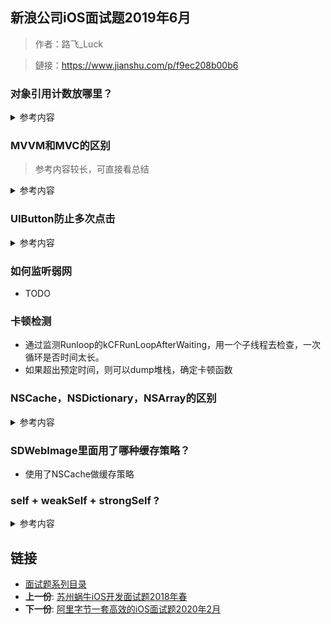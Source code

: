 ## 新浪公司iOS面试题2019年6月

> 作者：路飞_Luck

> 鏈接：https://www.jianshu.com/p/f9ec208b00b6


### 对象引用计数放哪里？
<details>
<summary> 参考内容 </summary>

* 可查阅objc相关源码：**struct** objc_class -> isa
* isa 结构如下
	
	```
	/** isa_t 结构体 */
	union isa_t {
	    Class cls;
	    uintptr_t bits;
	    struct {
	        uintptr_t nonpointer        : 1;
	        uintptr_t has_assoc         : 1;
	        uintptr_t has_cxx_dtor      : 1;
	        uintptr_t shiftcls          : 33;
	        uintptr_t magic             : 6;
	        uintptr_t weakly_referenced : 1;
	        uintptr_t deallocating      : 1;
	        uintptr_t has_sidetable_rc  : 1;
	        uintptr_t extra_rc          : 19;
	    };
	};
	```
* extra_rc：表示该对象的引用计数值，实际上是引用计数值减 1，例如，如果对象的引用计数为 10，那么 extra_rc 为 9。如果引用计数大于 10，则需要使用到下面的 has_sidetable_rc。
* has_sidetable_rc：当对象引用计数大于 10 时，则has_sidetable_rc 的值为 1，那么引用计数会存储在一个叫 SideTable 的类的属性中，这是一个散列表。
* 对象引用计数就存放在extra_rc中
</details> 

### MVVM和MVC的区别 

> 参考内容较长，可直接看总结

<details>
<summary> 参考内容 </summary>

-  MVC：V(<Update&&Action>)C (Update> &&<Notify) M
- MVC的弊端
	- 厚重的View Controller
		- M：模型model的对象通常非常的简单。根据Apple的文档，model应包括数据和操作数据的业务逻辑。而在实践中，model层往往非常薄，不管怎样，model层的业务逻辑不应被拖入到controller。
		- V：视图view通常是UIKit控件（component，这里根据习惯译为控件）或者编码定义的UIKit控件的集合。View的如何构建（PS：IB或者手写界面）何必让Controller知晓，同时View不应该直接引用model（PS：现实中，你懂的！），并且仅仅通过IBAction事件引用controller。业务逻辑很明显不归入view，视图本身没有任何业务。
		- C：控制器controller。Controller是app的“胶水代码”：协调模型和视图之间的所有交互。控制器负责管理他们所拥有的视图的视图层次结构，还要响应视图的loading、appearing、disappearing等等，同时往往也会充满我们不愿暴露的model的模型逻辑以及不愿暴露给视图的业务逻辑。网络数据的请求及后续处理，本地数据库操作，以及一些带有工具性质辅助方法都加大了Massive View Controller的产生。
		- 遗失（无处安放）的网络逻辑
苹果使用的MVC的定义是这么说的：所有的对象都可以被归类为一个model，一个view，或是一个controller。

	- 你可能试着把它放在Model对象里，但是也会很棘手，因为网络调用应该使用异步，这样如果一个网络请求比持有它的model生命周期更长，事情将变的复杂。显然View里面做网络请求那就更格格不入了，因此只剩下Controller了。若这样，这又加剧了Massive View Controller的问题。若不这样，何处才是网络逻辑的家呢？
	- 较差的可测试性
由于View Controller混合了视图处理逻辑和业务逻辑，分离这些成分的单元测试成了一个艰巨的任务。

-  MVVM 

> 一种可以很好地解决Massive View Controller问题的办法就是将 Controller 中的展示逻辑抽取出来，放置到一个专门的地方，而这个地方就是 viewModel 。MVVM衍生于MVC，是对 MVC 的一种演进，它促进了 UI 代码与业务逻辑的分离。它正式规范了视图和控制器紧耦合的性质，并引入新的组件。他们之间的结构关系如下：

> ![](https://upload-images.jianshu.io/upload_images/1653926-7ed45d1af126df79.png?)

- MVVM 基本概念
	- 在MVVM 中，view 和 view controller正式联系在一起，我们把它们视为一个组件
view 和 view controller 都不能直接引用model，而是引用视图模型（viewModel）
viewModel 是一个放置用户输入验证逻辑，视图显示逻辑，发起网络请求和其他代码的地方
使用MVVM会轻微的增加代码量，但总体上减少了代码的复杂性

- MVVM 的注意事项
	* view 引用viewModel ，但反过来不行（即不要在viewModel中引入#import UIKit.h，任何视图本身的引用都不应该放在viewModel中）（PS：基本要求，必须满足）
	* viewModel 引用model，但反过来不行* MVVM 的使用建议
	* MVVM 可以兼容你当下使用的MVC架构。
	* MVVM 增加你的应用的可测试性。
	* MVVM 配合一个绑定机制效果最好（PS：ReactiveCocoa你值得拥有）。
	* viewController 尽量不涉及业务逻辑，让 viewModel 去做这些事情。
	* viewController 只是一个中间人，接收 view 的事件、调用 viewModel 的方法、响应 viewModel 的变化。
	* viewModel 绝对不能包含视图 view（UIKit.h），不然就跟 view 产生了耦合，不方便复用和测试。
	* viewModel之间可以有依赖。
	* viewModel避免过于臃肿，否则重蹈Controller的覆辙，变得难以维护。
- MVVM 的优势
	* 低耦合：View 可以独立于Model变化和修改，一个 viewModel 可以绑定到不同的 View 上
	* 可重用性：可以把一些视图逻辑放在一个 viewModel里面，让很多 view 重用这段视图逻辑
	* 独立开发：开发人员可以专注于业务逻辑和数据的开发 viewModel，设计人员可以专注于页面设计
	* 可测试：通常界面是比较难于测试的，而 MVVM 模式可以针对 viewModel来进行测试
- MVVM 的弊端

	* 数据绑定使得Bug 很难被调试。你看到界面异常了，有可能是你 View 的代码有 Bug，也可能是 Model 的代码有问题。数据绑定使得一个位置的 Bug 被快速传递到别的位置，要定位原始出问题的地方就变得不那么容易了。
	* 对于过大的项目，数据绑定和数据转化需要花费更多的内存（成本）。主要成本在于：
	* 数组内容的转化成本较高：数组里面每项都要转化成Item对象，如果Item对象中还有类似数组，就很头疼。
	* 转化之后的数据在大部分情况是不能直接被展示的，为了能够被展示，还需要第二次转化。
	* 只有在API返回的数据高度标准化时，这些对象原型（Item）的可复用程度才高，否则容易出现类型爆炸，提高维护成本。
	* 调试时通过对象原型查看数据内容不如直接通过NSDictionary/NSArray直观。
	* 同一API的数据被不同View展示时，难以控制数据转化的代码，它们有可能会散落在任何需要的地方。

-  总结
	* MVC的设计模式也并非是病入膏肓，无药可救的架构，最起码目前MVC设计模式仍旧是iOS开发的主流框架，存在即合理。针对文章所述的弊端，我们依旧有许多可行的方法去避免和解决，从而打造一个轻量级的ViewController。

	* MVVM是MVC的升级版，完全兼容当前的MVC架构，MVVM虽然促进了UI 代码与业务逻辑的分离，一定程度上减轻了ViewController的臃肿度，但是View和ViewModel之间的数据绑定使得 MVVM变得复杂和难用了，如果我们不能更好的驾驭两者之间的数据绑定，同样会造成Controller 代码过于复杂，代码逻辑不易维护的问题。

	* 一个轻量级的ViewController是基于MVC和MVVM模式进行代码职责的分离而打造的。MVC和MVVM有优点也有缺点，但缺点在他们所带来的好处面前时不值一提的。他们的低耦合性，封装性，可测试性，可维护性和多人协作便利大大提高了开法效率。

	* 同时，我们需要保持的是一个拥抱变化的心，以及理性分析的态度。在新技术的面前，不盲从，也不守旧，一切的决策都应该建立在认真分析的基础上，这样才能应对技术的变化。

</details> 


###  UIButton防止多次点击
<details>
<summary> 参考内容 </summary>
-  userInteractionEnabled
	- 通过UIButton的enabled属性和userInteractionEnabled属性控制按钮是否可点击。
	- 此方案在逻辑上比较清晰、易懂，**但具体代码书写分散**，常常涉及多个地方。

- cancelPreviousPerformRequestsWithTarget:selector:object
	- 总结：会出现延时现象，并且需要对大量的UIButton做处理，工作量大，不方便。

	```
	/** 方法一 */
	- (void)tapBtn:(UIButton *)btn {
	    NSLog(@"按钮点击了...");
	    // 此方法会在连续点击按钮时取消之前的点击事件，从而只执行最后一次点击事件
	    [NSObject cancelPreviousPerformRequestsWithTarget:self selector:@selector(buttonClickedAction:) object:btn];
	    // 多长时间后做某件事情
	    [self performSelector:@selector(buttonClickedAction:) withObject:btn afterDelay:2.0];
	}
	
	- (void)buttonClickedAction:(UIButton *)btn {
	    NSLog(@"真正开始执行业务 - 比如网络请求...");
	}
	
	```
- 通过Runtime交换UIButton的响应事件方法，从而控制响应事件的时间间隔。
	* 	创建一个UIButton的分类，使用runtime增加public属性cs_eventInterval和private属性cs_eventInvalid。
	* 	在+load方法中使用runtime将UIButton的-sendAction:to:forEvent:方法与自定义的cs_sendAction:to:forEvent:方法进行交换
	* 	使用cs_eventInterval作为控制cs_eventInvalid的计时因子，用cs_eventInvalid控制UIButton的event事件是否有效。


	```

		@interface UIButton (Extension)
		
		/** 时间间隔 */
		@property(nonatomic, assign)NSTimeInterval cs_eventInterval;
		
		@end
		
		static char *const kEventIntervalKey = "kEventIntervalKey"; // 时间间隔
		static char *const kEventInvalidKey = "kEventInvalidKey";   // 是否失效
		
		@interface UIButton()
		
		/** 是否失效 - 即不可以点击 */
		@property(nonatomic, assign)BOOL cs_eventInvalid;
		
		@end
		
		@implementation UIButton (Extension)
		
		+ (void)load {
		    // 交换方法
		    Method clickMethod = class_getInstanceMethod(self, @selector(sendAction:to:forEvent:));
		    Method cs_clickMethod = class_getInstanceMethod(self, @selector(cs_sendAction:to:forEvent:));
		    method_exchangeImplementations(clickMethod, cs_clickMethod);
		}
		
		
		
		- (void)cs_sendAction:(SEL)action to:(id)target forEvent:(UIEvent *)event {
		    if (!self.cs_eventInvalid) {
		        self.cs_eventInvalid = YES;
		        [self cs_sendAction:action to:target forEvent:event];
		        [self performSelector:@selector(setCs_eventInvalid:) withObject:@(NO) afterDelay:self.cs_eventInterval];
		    }
		}
		
		
		
		- (NSTimeInterval)cs_eventInterval {
		    return [objc_getAssociatedObject(self, kEventIntervalKey) doubleValue];
		}
		
		- (void)setCs_eventInterval:(NSTimeInterval)cs_eventInterval {
		    objc_setAssociatedObject(self, kEventIntervalKey, @(cs_eventInterval), OBJC_ASSOCIATION_RETAIN_NONATOMIC);
		}
		
		- (BOOL)cs_eventInvalid {
		    return [objc_getAssociatedObject(self, kEventInvalidKey) boolValue];
		}
		
		- (void)setCs_eventInvalid:(BOOL)cs_eventInvalid {
		    objc_setAssociatedObject(self, kEventInvalidKey, @(cs_eventInvalid), OBJC_ASSOCIATION_RETAIN_NONATOMIC);
		}

	```
</details> 

###  如何监听弱网
 - TODO

### 卡顿检测
 - 通过监测Runloop的kCFRunLoopAfterWaiting，用一个子线程去检查，一次循环是否时间太长。 
 - 如果超出预定时间，则可以dump堆栈，确定卡顿函数

### NSCache，NSDictionary，NSArray的区别
<details>
<summary> 参考内容 </summary>
- NSArray
	- 在数组的开头和结尾插入/删除元素通常是一个O(1)操作，而随机的插入/删除通常是 O(N)的。
- NSDictionary
	- NSDictionary中的键是被拷贝的并且需要是恒定的。如果在一个键在被用于在字典中放入一个值后被改变，那么这个值可能就会变得无法获取了。一个有趣的细节，在NSDictionary中键是被拷贝的，而在使用一个toll-free桥接的CFDictionary时却只被retain。CoreFoundation类没有通用对象的拷贝方法，因此这时拷贝是不可能的(*)。这只适用于使用CFDictionarySetValue()的时候。如果通过setObject:forKey使用toll-free桥接的CFDictionary，苹果增加了额外处理逻辑来使键被拷贝。反过来这个结论则不成立 — 转换为CFDictionary的NSDictionary对象，对其使用CFDictionarySetValue()方法会调用回setObject:forKey并拷贝键。
- NSCache
	- 当系统资源将要耗尽时，NSCache可以自动删减缓存。如果采用普通的字典，那么就要自己编写挂钩，在系统通知时手动删减缓存，NSCache会先行删减 时间最久为被使用的对象
	- NSCache 并不会拷贝键，而是会保留它。此行为用NSDictionary也可以实现，但是需要编写比较复杂的代码。NSCache对象不拷贝键的原因在于，很多时候键都是不支持拷贝操作的对象来充当的。因此NSCache对象不会自动拷贝键，所以在键不支持拷贝操作的情况下，该类比字典用起来更方便
	- NScache是线程安全的，NSDictionary不是。在开发者自己不编写加锁代码的前提下，多个线程可以同时访问NSCache。对缓存来说，线程安全通常是很重要的，因为开发者可能在某个线程中读取数据，此时如果发现缓存里找不着指定的键，那么就要下载该键对应的数据了

</details> 

### SDWebImage里面用了哪种缓存策略？

- 使用了NSCache做缓存策略

### self + weakSelf + strongSelf ?
<details>
<summary> 参考内容 </summary>
- 在 Block 内如果需要访问 self 的方法、变量，建议使用 weakSelf。
- 如果在 Block 内需要多次 访问 self，则需要使用 strongSelf。

```
1.使用__weak __typeof是在编译的时候,另外创建一个局部变量weak对象来操作self，引用计数不变。
block 会将这个局部变量捕获为自己的属性，
访问这个属性，从而达到访问 self 的效果，因为他们的内存地址都是一样的。

2.因为weakSelf和self是两个变量,doSomething有可能就直接对self自身引用计数减到0了.
  所以在[weakSelf doSomething]的时候,你很难控制这里self是否就会被释放了.weakSelf只能看着.

3.__strong __typeof在编译的时候,实际是对weakSelf的强引用.
  指针连带关系self的引用计数会增加.但是你这个是在block里面,生命周期也只在当前block的作用域.
  所以,当这个block结束, strongSelf随之也就被释放了.不会影响block外部的self的生命周期.

__weak __typeof(self)weakSelf = self;    //1

[self.context performBlock:^{      
    [weakSelf doSomething];          //2
     __strong __typeof(weakSelf)strongSelf = weakSelf;  //3
    [strongSelf doAnotherSomething];        
}];

```
</details> 

## 链接

- [面试题系列目录](../README.md)
- **上一份**: [苏州蜗牛iOS开发面试题2018年春](18苏州蜗牛iOS开发面试题2018年春.md)
- **下一份**: [阿里字节一套高效的iOS面试题2020年2月](20阿里字节一套高效的iOS面试题2020年2月.md)

